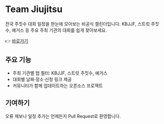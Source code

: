 # Team Jiujitsu

전국 주짓수 대회 일정을 한눈에 모아보는 비공식 캘린더입니다. 
KBJJF, 스트릿 주짓수, 예거스 등 주요 주최 기관의 대회를 쉽게 찾아보세요.

👉 [바로가기](https://teamhyeok.github.io/team-jiujitsu/?tag=kbjjf)

## 주요 기능
- 주최 기관별 탭 필터: KBJJF, 스트릿 주짓수, 예거스
- 대회별 날짜·장소·신청 링크 제공
- 커뮤니티가 함께 업데이트하는 오픈소스 프로젝트

## 기여하기
오류 제보나 일정 추가는 언제든지 Pull Request로 환영합니다.
